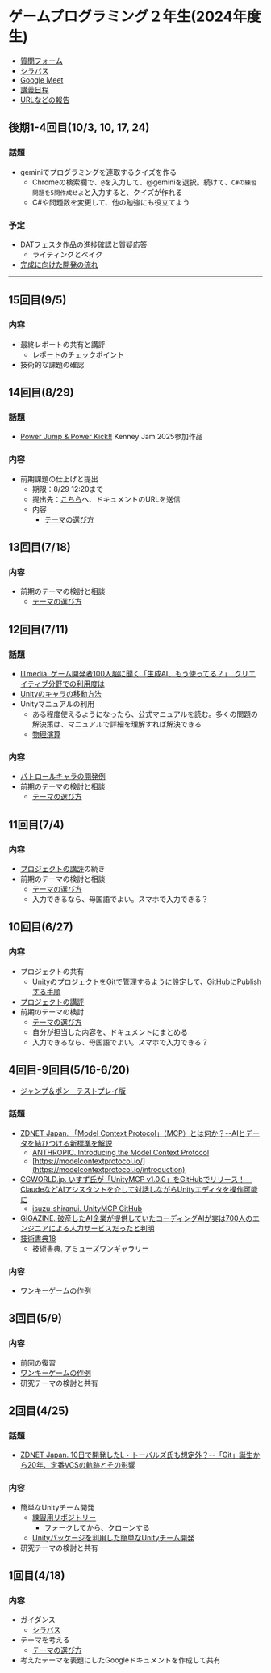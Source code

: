 # ゲームプログラミング２年生(2024年度生)

- [質問フォーム](https://docs.google.com/forms/d/e/1FAIpQLSclKAtaxsYzmbKEznZGdt4FYOMcrj_2dTDW4qGiIkazT6g49Q/viewform?usp=dialog)
- [シラバス](./gp2_2025_syllabus.pdf)
- [Google Meet](https://meet.google.com/bwb-njcm-udh)
- [講義日程](https://github.com/datgm25/gp1/blob/main/fri.md)
- [URLなどの報告](https://docs.google.com/forms/d/e/1FAIpQLSdtCrSbaVfK9kttxBd6T577bJhaQ1RXeWdHg7h03dKhlvEm9g/viewform)



## 後期1-4回目(10/3, 10, 17, 24)

### 話題

- geminiでプログラミングを連取するクイズを作る
  - Chromeの検索欄で、`@`を入力して、@geminiを選択。続けて、`C#の練習問題を5問作成せよ`と入力すると、クイズが作れる
  - C#や問題数を変更して、他の勉強にも役立てよう

### 予定

- DATフェスタ作品の進捗確認と質疑応答
  - ライティングとベイク
- [完成に向けた開発の流れ](https://docs.google.com/presentation/d/1DWmnJxyNWJvIG4Ud_Y6-te6b7zEdqhWSQhBrAqUWxTU/)


---

## 15回目(9/5)

### 内容

- 最終レポートの共有と講評
  - [レポートのチェックポイント](https://docs.google.com/document/d/1s_Q5jgdy-V52uaQ0wdBrQjlwPnkSnyRDQN7QjDWzaxE/)
- 技術的な課題の確認

## 14回目(8/29)

### 話題

- [Power Jump & Power Kick!!](https://am1tanaka.itch.io/pwjp-pwkick) Kenney Jam 2025参加作品

### 内容

- 前期課題の仕上げと提出
  - 期限：8/29 12:20まで
  - 提出先：[こちら](https://docs.google.com/forms/d/e/1FAIpQLSdtCrSbaVfK9kttxBd6T577bJhaQ1RXeWdHg7h03dKhlvEm9g/viewform?usp=sf_link)へ、ドキュメントのURLを送信
  - 内容
    - [テーマの選び方](https://docs.google.com/document/d/1BzTwQbndVpkUS72ulsKNSiULScvXLPMJ38S5REH5wmM/)


## 13回目(7/18)

### 内容

- 前期のテーマの検討と相談
  - [テーマの選び方](https://docs.google.com/document/d/1BzTwQbndVpkUS72ulsKNSiULScvXLPMJ38S5REH5wmM/)

## 12回目(7/11)

### 話題

- [ITmedia. ゲーム開発者100人超に聞く「生成AI、もう使ってる？」　クリエイティブ分野での利用度は](https://www.itmedia.co.jp/news/articles/2507/10/news042.html)
- [Unityのキャラの移動方法](https://docs.google.com/document/d/18NqSsg9LG0dnbTbPfCtk8eq6zVjL9_Ymct5gRTdHgwo/)
- Unityマニュアルの利用
  - ある程度使えるようになったら、公式マニュアルを読む。多くの問題の解決策は、マニュアルで詳細を理解すれば解決できる
  - [物理演算](https://docs.unity3d.com/ja/2023.2/Manual/PhysicsSection.html)

### 内容

- [パトロールキャラの開発例](https://docs.google.com/document/d/1D5qSH-ToxXRpaChwpuQRUvDizhEO97Za-S580ufn6is/)
- 前期のテーマの検討と相談
  - [テーマの選び方](https://docs.google.com/document/d/1BzTwQbndVpkUS72ulsKNSiULScvXLPMJ38S5REH5wmM/)

## 11回目(7/4)

### 内容

- [プロジェクトの講評](https://docs.google.com/document/d/1wwh-znlKvVCJAZOmpVhqcOlKznExjXDNFHngB-Vn1-0/)の続き
- 前期のテーマの検討と相談
  - [テーマの選び方](https://docs.google.com/document/d/1BzTwQbndVpkUS72ulsKNSiULScvXLPMJ38S5REH5wmM/)
  - 入力できるなら、母国語でよい。スマホで入力できる？


## 10回目(6/27)

### 内容

- プロジェクトの共有
  - [UnityのプロジェクトをGitで管理するように設定して、GitHubにPublishする手順](https://github.com/datgm22/design/blob/main/github-unity.md)
- [プロジェクトの講評](https://docs.google.com/document/d/1wwh-znlKvVCJAZOmpVhqcOlKznExjXDNFHngB-Vn1-0/)
- 前期のテーマの検討
  - [テーマの選び方](https://docs.google.com/document/d/1BzTwQbndVpkUS72ulsKNSiULScvXLPMJ38S5REH5wmM/)
  - 自分が担当した内容を、ドキュメントにまとめる
  - 入力できるなら、母国語でよい。スマホで入力できる？

## 4回目-9回目(5/16-6/20)

- [ジャンプ＆ポン　テストプレイ版](https://datgm25.github.io/JumpPomPlayer/)

### 話題

- [ZDNET Japan. 「Model Context Protocol」（MCP）とは何か？--AIとデータを結びつける新標準を解説](https://japan.zdnet.com/article/35232490/)
  - [ANTHROPIC. Introducing the Model Context Protocol](https://www.anthropic.com/news/model-context-protocol)
  - [https://modelcontextprotocol.io/](https://modelcontextprotocol.io/introduction)
- [CGWORLD.jp. いすず氏が「UnityMCP v1.0.0」をGitHubでリリース！　ClaudeなどAIアシスタントを介して対話しながらUnityエディタを操作可能に](https://cgworld.jp/flashnews/01-202505-Isuzu-UnityMCP.html)
  - [isuzu-shiranui. UnityMCP GitHub](https://github.com/isuzu-shiranui/UnityMCP)
- [GIGAZINE. 破産したAI企業が提供していたコーディングAIが実は700人のエンジニアによる人力サービスだったと判明](https://gigazine.net/news/20250604-builder-ai-business/)
- [技術書典18](https://techbookfest.org/)
  - [技術書典. アミューズワンギャラリー](https://techbookfest.org/organization/bgzSCidTdQc0gKCVvM3Ghe)

### 内容

- [ワンキーゲームの作例](https://docs.google.com/document/d/11359Qt-JctNAzH-Ps4O-adJ4hnhWDiQLt5fJmxbkTu0/)


## 3回目(5/9)

### 内容

- 前回の復習
- [ワンキーゲームの作例](https://docs.google.com/document/d/11359Qt-JctNAzH-Ps4O-adJ4hnhWDiQLt5fJmxbkTu0/)
- 研究テーマの検討と共有


## 2回目(4/25)

### 話題

- [ZDNET Japan. 10日で開発したL・トーバルズ氏も想定外？--「Git」誕生から20年、定番VCSの軌跡とその影響](https://japan.zdnet.com/article/35231917/)

### 内容

- 簡単なUnityチーム開発
  - [練習用リポジトリー](https://github.com/tanakaedu/GP2Sandbox)
    - フォークしてから、クローンする
  - [Unityパッケージを利用した簡単なUnityチーム開発](https://docs.google.com/document/d/10UpsXhB-dGMrBqmMvZow-xGcs57YMysIfNekGgEWkzM/edit?tab=t.0#heading=h.ufuxrt4xk7xk)
- 研究テーマの検討と共有

## 1回目(4/18)

### 内容

- ガイダンス
  - [シラバス](./gp2_2025_syllabus.pdf)
- テーマを考える
  - [テーマの選び方](https://docs.google.com/document/d/1BzTwQbndVpkUS72ulsKNSiULScvXLPMJ38S5REH5wmM/)
- 考えたテーマを表題にしたGoogleドキュメントを作成して共有
